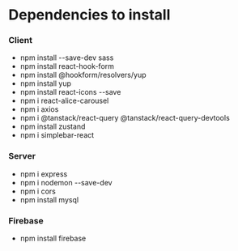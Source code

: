 # Dependencies to install

### Client
- npm install --save-dev sass
- npm install react-hook-form
- npm install @hookform/resolvers/yup
- npm install yup
- npm install react-icons --save
- npm i react-alice-carousel
- npm i axios
- npm i @tanstack/react-query @tanstack/react-query-devtools
- npm install zustand
- npm i simplebar-react


### Server
- npm i express
- npm i nodemon --save-dev
- npm i cors
- npm install mysql


### Firebase
- npm install firebase